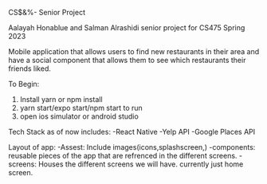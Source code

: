 CS$&%- Senior Project

Aalayah Honablue and Salman Alrashidi senior project for CS475 Spring 2023

Mobile application that allows users to find new restaurants in their area and have a social component that allows them to see which restaurants their friends liked. 

To Begin:
1. Install yarn or npm install
2. yarn start/expo start/npm start to run 
3. open ios simulator or android studio 

Tech Stack as of now includes:
-React Native
-Yelp API
-Google Places API

Layout of app:
-Assest: Include images(icons,splashscreen,)
-components: reusable pieces of the app that are refrenced in the different screens.
-screens: Houses the different screens we will have. currently just home screen.

